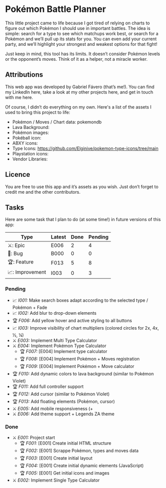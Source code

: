 # Pokémon Battle Planner
This little project came to life because I got tired of relying on charts to figure out which Pokémon I should use in important battles. The idea is simple: search for a type to see which matchups work best, or search for a Pokémon and we’ll pull up its stats for you. You can even add your current party, and we’ll highlight your strongest and weakest options for that fight!

Just keep in mind, this tool has its limits. It doesn’t consider Pokémon levels or the opponent’s moves. Think of it as a helper, not a miracle worker.

## Attributions
This web app was developed by Gabriel Fávero (that’s me!). You can find my LinkedIn here, take a look at my other projects here, and get in touch with me here.

Of course, I didn’t do everything on my own. Here's a list of the assets I used to bring this project to life:
- Pokémon / Moves / Chart data: pokemondb
- Lava Background:
- Pokémon images:
- Pokéball icon:
- ABXY icons:
- Type Icons: https://github.com/Elginive/pokemon-type-icons/tree/main
- Playstation icons:
- Vendor Libraries: 


## Licence
You are free to use this app and it’s assets as you wish. Just don’t forget to credit me and the other contributors.

## Tasks
Here are some task that I plan to do (at some time!) in future versions of this app:

| Type            | Latest | Done | Pending |
| --------------- |--------|------|---------|
| ⚔️: Epic        | E006   | 2    | 4       |
| 🐞: Bug         | B000   | 0    | 0       |
| 🏆: Feature     | F013   | 5    | 8       |
| 📈: Improvement | I003   | 0    | 3       |

### Pending
- 📈 *I001:*  Make search boxes adapt according to the selected type / Pokémon + Fade 
- 📈 *I002:* Add blur to drop-down elements
- 🏆 *F006:* Add yellow hover and active styling to all buttons
- 📈 *I003:* Improve visibility of chart multipliers (colored circles for 2x, 4x, ½, ¼)
- ⚔️ *E003:* Implement Multi Type Calculator
- ⚔️ *E004:* Implement Pokémon Type Calculator
    - 🏆 *F007:* [E004] Implement type calculator
    - 🏆 *F008:* [E004] Implement Pokémon + Moves registration
    - 🏆 *F009:* [E004] Implement Pokémon + Move calculator
- 🏆 *F010:* Add dynamic colors to lava background (similar to Pokémon Violet)
- 🏆 *F011:* Add full controller support
- 🏆 *F012:* Add cursor (similar to Pokémon Violet)
- 🏆 *F013:* Add floating elements (Pokémon, cursor)
- ⚔️ *E005:* Add mobile responsiveness (+ 
- ⚔️ *E006:* Add theme support + Legends ZA theme

### Done
- ⚔️ *E001:* Project start
    - 🏆 *F001:* [E001] Create initial HTML structure
    - 🏆 *F002:* [E001] Scrappe Pokémon, types and moves data
    - 🏆 *F003:* [E001] Create initial layout
    - 🏆 *F004:* [E001] Create initial dynamic elements (JavaScript)
    - 🏆 *F005:* [E001] Get initial icons and images
- ⚔️ *E002:* Implement Single Type Calculator